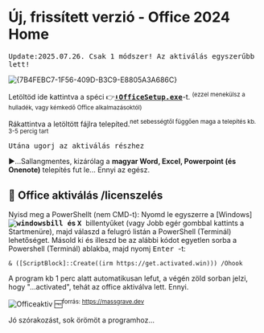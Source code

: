 # Új, frissített verzió - Office 2024 Home
<tt>Update:2025.07.26.
Csak 1 módszer! Az aktiválás egyszerűbb lett!</tt>

![{7B4FEBC7-1F56-409D-B3C9-E8805A3A686C}](https://github.com/user-attachments/assets/bcf6fb18-291a-4bf1-93ab-914437da505e)

Letöltöd ide kattintva a spéci 👉<a href="https://c2rsetup.officeapps.live.com/c2r/download.aspx?ProductreleaseID=Home2024Retail&platform=x64&language=hu-hu&version=O16GA"><b><tt>⬇OfficeSetup.exe</tt></b></a>-t. 
<sup>(ezzel menekülsz a hulladék, vagy kémkedő Office alkalmazásoktól)</sup> 

Rákattintva a letöltött fájlra telepíted.<sup>net sebességtől függően maga a telepítés kb. 3-5 percig tart</sup>

<tt>Utána ugorj az aktiválás részhez</tt>

▶️...Sallangmentes, kizárólag a <b>magyar Word, Excel, Powerpoint (és Onenote)</b> telepítés fut le... 
Ennyi az egész.

## &#128294; Office aktiválás /licenszelés

Nyisd meg a PowerShellt (nem CMD-t): Nyomd le egyszerre a [Windows] <b><kbd> ![windowsbill](https://github.com/user-attachments/assets/59c9e0ed-b6d5-4797-9d13-dc078c2245b2)  </kbd> és <kbd>  &#x58;  </kbd></b> billentyűket (vagy Jobb egér gombbal kattints a Startmenüre), majd válaszd a felugró listán a PowerShell (Terminál) lehetőséget.
Másold ki és illeszd be az alábbi kódot egyetlen sorba a Powershell (Terminál) ablakba, majd nyomj <kbd> Enter </kbd>-t: 

 ~~~
 & ([ScriptBlock]::Create((irm https://get.activated.win))) /Ohook
 ~~~
A program kb 1 perc alatt automatikusan lefut, a végén zöld sorban jelzi, hogy "...activated", tehát az office aktiválva lett. Ennyi.

![Officeaktiv](https://github.com/user-attachments/assets/c7b016c4-276a-4ab6-a702-1c1779dfc084)
🆓<sup>forrás: https://massgrave.dev</sup>


Jó szórakozást, sok örömöt a programhoz...
